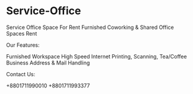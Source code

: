 # Service-Office
Service Office Space For Rent
Furnished Coworking & Shared Office Spaces Rent

Our Features:

Furnished Workspace
High Speed Internet
Printing, Scanning, Tea/Coffee
Business Address & Mail Handling

Contact Us:

+8801711990010
+8801711993377

